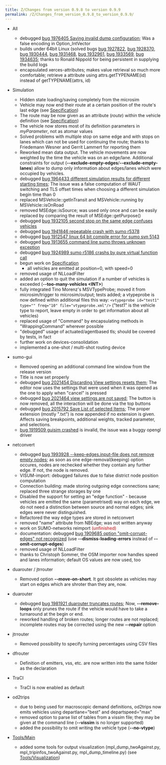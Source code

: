 ```yaml
---
title: Z/Changes from version 0.9.8 to version 0.9.9
permalink: /Z/Changes_from_version_0.9.8_to_version_0.9.9/
---
```


- All
  - debugged [bug 1976405 Saving invalid dump
    configuration](http://sourceforge.net/tracker/index.php?func=detail&aid=1976405&group_id=45607&atid=443421);
    Was a false encoding in Option_IntVector
  - builds under 64bit Linux (solved bugs
    [bug 1927822](http://sourceforge.net/tracker/index.php?func=detail&aid=1927822&group_id=45607&atid=443421),
    [bug 1928370](http://sourceforge.net/tracker/index.php?func=detail&aid=1928370&group_id=45607&atid=443421),
    [bug 1930444](http://sourceforge.net/tracker/index.php?func=detail&aid=1930444&group_id=45607&atid=443421),
    [bug 1931468](http://sourceforge.net/tracker/index.php?func=detail&aid=1931468&group_id=45607&atid=443421),
    [bug 1932961](http://sourceforge.net/tracker/index.php?func=detail&aid=1932961&group_id=45607&atid=443421),
    [bug 1933569](http://sourceforge.net/tracker/index.php?func=detail&aid=1933569&group_id=45607&atid=443421),
    [bug 1934635](http://sourceforge.net/tracker/index.php?func=detail&aid=1934635&group_id=45607&atid=443421);
    thanks to Ronald Nippold for being persistent in supplying the
    build logs
  - encapsulated xerces-attributes; makes value retrieval so much
    more comfortable; retrieve a attribute using
    attrs.getTYPENAME(id) instead of getTYPENAME(attrs, id)

- Simulation
  - Hidden state loading/saving completely from the microsim
  - Vehicle may now end their route at a certain position of the
    route's last edge (see
    [Specification](../Specification.md))
  - The route may be now given as an attribute (*route*) within the
    vehicle definition (see
    [Specification](../Specification.md))
  - The vehicle now stores most of its definition parameters in
    *myParameter*, not as atomar values
  - Solved problems with multiple stop on same edge and with stops
    on lanes which can not be used for continuing the route; thanks
    to Friedemann Wesner and Gerrit Lammert for reporting them
  - Reworked mean data output. The vehicle movements are now
    weighted by the time the vehicle was on an edge/lane. Additional
    constraints for output
    (**--exclude-empty-edges**/**--exclude-empty-lanes**) allow to
    dump only information about edges/lanes which were occupied by
    vehicles.
  - debugged [bug 1964433 different simulation results for different starting times](http://sourceforge.net/tracker/index.php?func=detail&aid=1964433&group_id=45607&atid=443421);
    The issue was a false computation of WAUT switching and TLS
    offset times when choosing a different simulation begin time
    than 0
  - replaced MSVehicle::getInTransit and MSVehicle::running by
    MSVehicle::isOnRoad
  - removed MSEdge::isSource; was used only once and can be easily
    replaced by comparing the result of MSEdge::getPurpose()
  - debugged [bug 1932105 second stop on the same edge confuses vehicles](http://sourceforge.net/tracker/index.php?func=detail&aid=1932105&group_id=45607&atid=443421)
  - debugged [bug 1941846 repeatable crash with sumo r5378](http://sourceforge.net/tracker/index.php?func=detail&aid=1941846&group_id=45607&atid=443421)
  - debugged [bug 1912547 linux 64 bit compile error for sumo svn 5143](http://sourceforge.net/tracker/index.php?func=detail&aid=1912547&group_id=45607&atid=443421)
  - debugged [bug 1913655 command line sumo throws unknown exception](http://sourceforge.net/tracker/index.php?func=detail&aid=1913655&group_id=45607&atid=443421)
  - debugged [bug 1924989 sumo r5186 crashs by pure virtual function call](http://sourceforge.net/tracker/index.php?func=detail&aid=1924989&group_id=45607&atid=443421)
  - begun work on [Specification](../Specification.md)
    - all vehicles are emitted at position=0, with speed=0
  - removed usage of NLLoadFilter
  - added an option to quit the simulation if a number of vehicles
    is exceeded (**--too-many-vehicles <INT\>**)
  - fully integrated Tino Morenz's MSVTypeProbe; moved it from
    microsim/trigger to microsim/output; tests added; a vtypeprobe
    is now defined within additional files this way:
    `<vtypeprobe id="test1" type="" freq="10" file="vtypeprobe.xml"/>`
    ("test1" is the vehicle type to report, leave empty in order to
    get information about all vehicles)
  - replaced usage of "Command" by encapsulating methods in
    "WrappingCommand" wherever possible
  - "debugged" usage of actuated/agentbased tls; should be covered
    by tests, in fact
  - further work on devices-consolidation
  - implemented a one-shot / multi-shot routing device

- sumo-gui
  - Removed opening an additional command line window from the
    release version
  - Title is now set properly
  - debugged [bug 2021454 Discarding View settings resets them](http://sourceforge.net/tracker/index.php?func=detail&aid=2021454&group_id=45607&atid=443421);
    The editor now uses the settings that were used when it was
    opened as the one to apply when "cancel" is pressed
  - debugged [bug 2021464 view settings are not saved](http://sourceforge.net/tracker/index.php?func=detail&aid=2021464&group_id=45607&atid=443421);
    The button is now removed, all the interaction will be done via
    the top buttons
  - debugged [bug 2015792 Save List of selected Items](http://sourceforge.net/tracker/index.php?func=detail&aid=2015792&group_id=45607&atid=443421);
    The proper extension (mostly ".txt") is now appended if no
    extension is given. Affects saving breakpoints, additional
    weights, tracked parameter, and selections.
  - [bug 1919509 guisim crashed](http://sourceforge.net/tracker/index.php?func=detail&aid=1919509&group_id=45607&atid=443421)
      is invalid, the issue was a buggy opengl driver

- netconvert
  - debugged [bug 1993928 --keep-edges.input-file does not remove empty nodes](http://sourceforge.net/tracker/index.php?func=detail&aid=1993928&group_id=45607&atid=443421);
    as soon as one edge-removal(keeping) option occures, nodes are
    rechecked whether they contain any further edge. If not, the
    node is removed.
  - VISUM-import: debugged failures due to false district node
    position computation
  - Connection building: made storing outgoing edge connections
    sane; replaced three strange storages by one
  - Disabled the support for setting an "edge function" - because
    vehicles are emitted the same (parametrised) way on each edge,
    we do not need a distinction between source and normal edges;
    sink edges were never distinguished.
  - Refactored the way edge types are stored in netconvert
  - removed "name" attribute from NBEdge; was not written anyway
  - work on SUMO-networks reimport
    <font color="red">(unfinished)</font>
  - documentation: debugged [bug 1909685 option "omit-corrupt-edges" not recognized](http://sourceforge.net/tracker/index.php?func=detail&aid=1909685&group_id=45607&atid=443421)
    (use **--dismiss-loading-errors** instead of
    **--omit-corrupt-edges**)
  - removed usage of NLLoadFilter
  - thanks to Christoph Sommer, the OSM importer now handles speed
    and lanes information; default OS values are now used, too

- duarouter / jtrrouter
  - Removed option **--move-on-short**. It got obsolete as vehicles
    may start on edges which are shroter than they are, now.

- duarouter
  - debugged [bug 1981921 duarouter truncates routes](http://sourceforge.net/tracker/index.php?func=detail&aid=1981921&group_id=45607&atid=443421);
    Now, **--remove-loops** only prunes the route if the vehicle
    would have to take a turnaround at the begin or end.
  - reworked handling of broken routes; longer routes are not
    replaced; incomplete routes may be corrected using the new
    **--repair** option

- jtrrouter
  - Removed possibility to specify turning percentages using CSV
    files

- dfrouter
  - Definition of emitters, vss, etc. are now written into the same
    folder as the declaration

- TraCI
  - TraCI is now enabled as default

- od2trips
  - due to being used for macroscopic demand definitions, od2trips
    now emits vehicles using departlane="best" and departspeed="max"
  - removed option to parse list of tables from a vissim file; they
    may be given at the command line (**--vissim** is no longer
    supported)
  - added the possibility to omit writing the vehicle type
    (**--no-vtype**)

- [Tools/Main](../Tools.md)
  - added some tools for output visualization
    (mpl_dump_twoAgainst.py, mpl_tripinfos_twoAgainst.py,
    mpl_dump_timeline.py) (see
    [Tools/Visualization](../Tools/Visualization.md))
